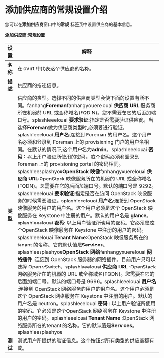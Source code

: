 # 添加供应商的常规设置介绍

您可以在**添加供应商**窗口中的**常规** 标签页中设置供应商的基本信息。

**添加供应商:常规设置**

|设置|解释|
|----|----|
|**名称**|在 oVirt 中代表这个供应商的名称。|
|**描述**|供应商的描述信息。|
|**类型**|供应商的类型。选择不同的供应商类型会使下面的设置有所不同。fanhang**Foreman**fanhangyouerelouai **供应商 URL**:服务商所在机器的 URL 或全称域名(FQD N)。您不需要在它的后面加端口号。splashleeelouai **要求验证**:指定是否需要验证供应商。当选择**Foreman**做为供应商类型时,必须要进行验证。splashleeelouai **用户名**:连接到 Foreman 的用户名。这个用户名必须和登录到 Foreman 上的 provisioning 门户的用户名相同。在默认的情况下,这个用户名为**admin**。splashleeelouai **密码**：以上用户验证所使用的密码。这个密码必须和登录到 Foreman 上的 provisioning portal 的密码相同。 splashleesplashyou**OpenStack 映像**fanhangyouerelouai **供应商 URL**:OpenStack 映像服务所在的机器的 URL 或全称域名(FQDN)。您需要在它的后面加端口号。默认的端口号是 9292。splashleeelouai **要求验证**:指定是否在访问 OpenStack 映像服务的时候需要验证。splashleeelouai **用户名**:连接到 OpenStack 映像服务的用户的用户名。这个用户必须是这个 OpenStack 映像服务在 Keystone 中注册的用户。默认的用户名是 **glance**。splashleeelouai **密码**: 以上用户验证所使用的密码。它必须是这个OpenStack 映像服务在 Keystone 中注册的用户的密码。splashleeelouai **Tenant Name**:OpenStack 映像服务所在的tenant 的名称。它的默认值是**Services**。splashleesplashyou**OpenStack 网络**fanhangyouerelouai **网络插件** :连接到 OpenStack 服务器的网络插件。目前用户只可以选择 Open vSwitch。splashleeelouai **供应商 URL** :OpenStack 网络服务所在的机器的 URL 或全称域名(FQDN)。您需要在它的后面加端口号。默认的端口号是 9696。splashleeelouai **用户名** :连接到 OpenStack 网络服务的用户的用户名。这个用户必须是这个 OpenStack 网络服务在 Keystone 中注册的用户。默认的用户名是 neutron。splashleeelouai **密码** : 以上用户验证所使用的密码。它必须是这个OpenStack 网络服务在 Keystone 中注册的用户的密码。splashleeelouai **Tenant Name** :OpenStack 网络服务所在的tenant 的名称。它的默认值是**Services**。splashleesplashyou|
|**测试**|测试用户所提供的验证信息。这个按钮对所有类型的供应商都有效。|
